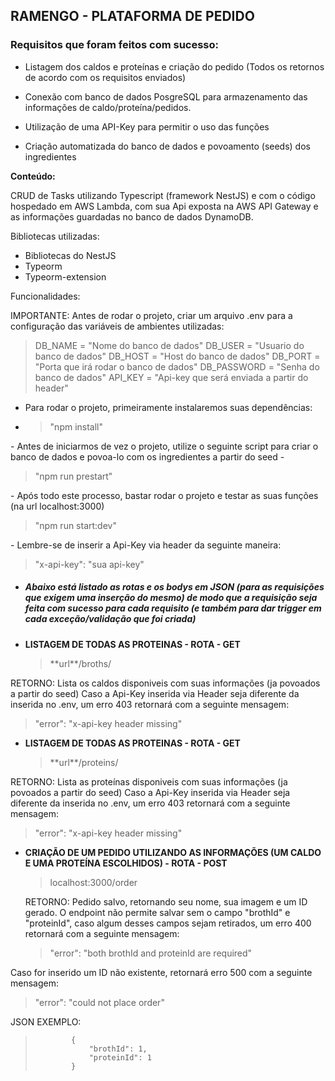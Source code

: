 <h2> RAMENGO - PLATAFORMA DE PEDIDO </h2>

<h3> Requisitos que foram feitos com sucesso: </h3>

- Listagem dos caldos e proteínas e criação do pedido (Todos os retornos de acordo com os requisitos enviados)

- Conexão com banco de dados PosgreSQL para armazenamento das informações de caldo/proteína/pedidos.

- Utilização de uma API-Key para permitir o uso das funções

- Criação automatizada do banco de dados e povoamento (seeds) dos ingredientes


**Conteúdo:**

CRUD de Tasks utilizando Typescript (framework NestJS) e com o código hospedado em AWS Lambda, com sua Api exposta na AWS API Gateway e as informações guardadas no banco de dados DynamoDB.

Bibliotecas utilizadas:

- Bibliotecas do NestJS
- Typeorm
- Typeorm-extension

Funcionalidades:

IMPORTANTE: Antes de rodar o projeto, criar um arquivo .env para a configuração das variáveis de ambientes utilizadas:
<blockquote>DB_NAME = "Nome do banco de dados"
DB_USER = "Usuario do banco de dados"
DB_HOST = "Host do banco de dados"
DB_PORT = "Porta que irá rodar o banco de dados"
DB_PASSWORD = "Senha do banco de dados"
API_KEY = "Api-key que será enviada a partir do header"
</blockquote>


- Para rodar o projeto, primeiramente instalaremos suas dependências:
-   <blockquote> "npm install"
  </blockquote>
- Antes de iniciarmos de vez o projeto, utilize o seguinte script para criar o banco de dados e povoa-lo com os ingredientes a partir do seed  -
  <blockquote> "npm run prestart"
  </blockquote>
- Após todo este processo, bastar rodar o projeto e testar as suas funções (na url localhost:3000)
  <blockquote> "npm run start:dev"
    </blockquote>
- Lembre-se de inserir a Api-Key via header da seguinte maneira:
  <blockquote> "x-api-key": "sua api-key"
    </blockquote>

<h5> 
  
- Abaixo está listado as rotas e os bodys em JSON (para as requisições que exigem uma inserção do mesmo) de modo que a requisição seja feita com sucesso para cada requisito (e também para dar trigger em cada exceção/validação que foi criada)</h5>

  - <strong>LISTAGEM DE TODAS AS PROTEINAS - ROTA - GET</strong> 
      <blockquote>**url**/broths/</blockquote>
  RETORNO: Lista os caldos disponiveis com suas informações (ja povoados a partir do seed)
  Caso a Api-Key inserida via Header seja diferente da inserida no .env, um erro 403 retornará com a seguinte mensagem:
      <blockquote>"error": "x-api-key header missing"</blockquote>


  - <strong>LISTAGEM DE TODAS AS PROTEINAS - ROTA - GET</strong> 
      <blockquote>**url**/proteins/</blockquote>
  RETORNO: Lista as proteínas disponiveis com suas informações (ja povoados a partir do seed)
  Caso a Api-Key inserida via Header seja diferente da inserida no .env, um erro 403 retornará com a seguinte mensagem:
      <blockquote>"error": "x-api-key header missing"</blockquote>

  
  - <strong>CRIAÇÃO DE UM PEDIDO UTILIZANDO AS INFORMAÇÕES (UM CALDO E UMA PROTEÍNA ESCOLHIDOS) - ROTA - POST</strong> 
        <blockquote>localhost:3000/order</blockquote>
  RETORNO: Pedido salvo, retornando seu nome, sua imagem e um ID gerado.
  O endpoint não permite salvar sem o campo "brothId" e "proteinId", caso algum desses campos sejam retirados, um erro 400 retornará com a seguinte mensagem:
      <blockquote>"error": "both brothId and proteinId are required"</blockquote>

  Caso for inserido um ID não existente, retornará erro 500 com a seguinte mensagem:
      <blockquote>"error": "could not place order"</blockquote>

  JSON EXEMPLO:

 <blockquote> 
           
            {
                "brothId": 1,
                "proteinId": 1
            }
            
 </blockquote>

